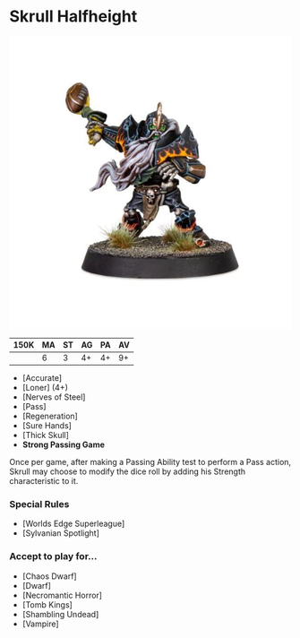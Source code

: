 # Skrull Halfheight

![](../media/starplayers/BBSkrullHalfheightLead.jpg)

| 150K  | MA | ST | AG | PA | AV |
| --- | --- | --- | --- | --- | --- |
| | 6 | 3 | 4+ | 4+ | 9+ |

* [Accurate]
* [Loner] (4+)
* [Nerves of Steel]
* [Pass]
* [Regeneration]
* [Sure Hands]
* [Thick Skull]
* **Strong Passing Game**

Once per game, after making a Passing Ability test to perform a Pass action, Skrull may choose to modify the dice roll by adding his Strength characteristic to it.


### Special Rules
* [Worlds Edge Superleague]
* [Sylvanian Spotlight]

### Accept to play for...
* [Chaos Dwarf]
* [Dwarf]
* [Necromantic Horror]
* [Tomb Kings]
* [Shambling Undead]
* [Vampire]
